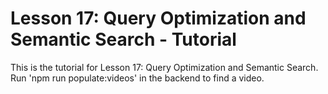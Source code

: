 # Lesson 17: Query Optimization and Semantic Search - Tutorial

This is the tutorial for Lesson 17: Query Optimization and Semantic Search. Run 'npm run populate:videos' in the backend to find a video.